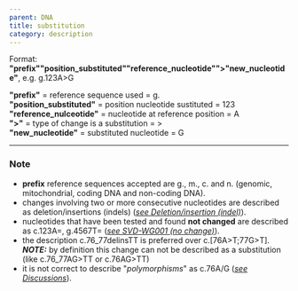 ```yaml
---
parent: DNA
title: substitution
category: description
---
```


Format:   **"prefix""position_substituted""reference_nucleotide"">"new_nucleotide"**,  e.g. g.123A>G

**"prefix"**  =  reference sequence used  =  g.<br>
**"position_substituted"**  =  position nucleotide sustituted  =  123<br>
**"reference_nulceotide"**  =  nucleotide at reference position =  A<br>
**">"**  =  type of change is a substitution =  ><br>
**"new_nucleotide"**  =  substituted nucleotide  =  G

---

### Note

*	**prefix** reference sequences accepted are g., m., c. and n. (genomic, mitochondrial, coding DNA and non-coding DNA).
*	changes involving two or more consecutive nucleotides are described as deletion/insertions (indels) ([_see Deletion/insertion (indel)_](/recommendations/DNA/variant/indel/)).
*	nucleotides that have been tested and found **not changed** are described as c.123A=, g.4567T= ([_see SVD-WG001 (no change)_](http://www.hgvs.org/mutnomen/accepted001.html)).
*	the description c.76_77delinsTT is preferred over c.[76A>T;77G>T].<br> 
_**NOTE:**_ by definition this change can not be described as a substitution (like c.76\_77AG>TT or c.76AG>TT)
*	it is not correct to describe "_polymorphisms_" as c.76A/G ([_see Discussions_](/recommendations/DNA/variant/substitution/#polymorphism)).